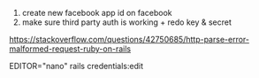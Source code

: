 1. create new facebook app id on facebook
2. make sure third party auth is working + redo key & secret

https://stackoverflow.com/questions/42750685/http-parse-error-malformed-request-ruby-on-rails

EDITOR="nano" rails credentials:edit

